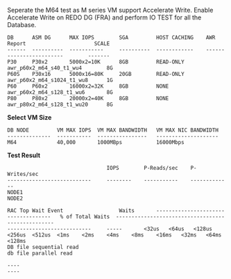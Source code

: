 Seperate the M64 test as M series VM support Accelerate Write. Enable Accelerate Write on REDO DG (FRA) and perform IO TEST for all the Database. 

    DB      ASM DG      MAX IOPS        SGA         HOST CACHING    AWR Report                      SCALE
    ------  ----------  -----------     ----------  ------------    ------------------------        -------
    P30     P30x2       5000x2=10K      8GB         READ-ONLY       awr_p60x2_m64_s40_t1_wu4        8G   
    P60S    P30x16      5000x16=80K     20GB        READ-ONLY       awr_p60x2_m64_s1024_t1_wu8      1G 
    P60     P60x2       16000x2=32K     8GB         NONE            awr_p60x2_m64_s128_t1_wu6       8G
    P80     P80x2       20000x2=40K     8GB         NONE            awr_p80x2_m64_s128_t1_wu20      8G

**Select VM Size**

    DB NODE         VM MAX IOPS  VM MAX BANDWIDTH   VM MAX NIC BANDWIDTH
    --------------  -----------  ----------------   --------------------
    M64             40,000       1000MBps           16000Mbps               

**Test Result**

                                    IOPS        P-Reads/sec    P-Writes/sec     
    ---------------------------     --------    -----------    -------------                   
    NODE1                                     	                   
    NODE2                                
    
    RAC Top Wait Event                  Waits       ------------------------------------   % of Total Waits  --------------------------------------------------
    ---------------------------     -----       <32us   <64us   <128us	<256us  <512us  <1ms    <2ms    <4ms    <8ms    <16ms   <32ms   <64ms   <128ms	
    DB file sequential read         
    db file parallel read           

    ----
    ----

    